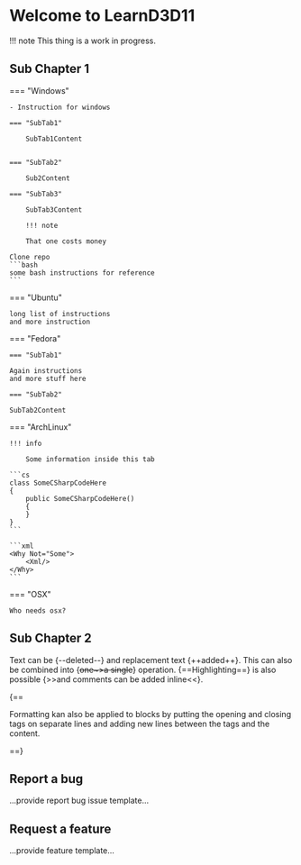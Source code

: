 # Welcome to LearnD3D11

!!! note
    This thing is a work in progress.

## Sub Chapter 1

=== "Windows"

    - Instruction for windows

    === "SubTab1"

        SubTab1Content


    === "SubTab2"

        Sub2Content

    === "SubTab3"

        SubTab3Content

        !!! note

        That one costs money

    Clone repo
    ```bash
    some bash instructions for reference
    ```

=== "Ubuntu"

    long list of instructions
    and more instruction

=== "Fedora"

    === "SubTab1"

    Again instructions
    and more stuff here

    === "SubTab2"

    SubTab2Content

=== "ArchLinux"

    !!! info

        Some information inside this tab

    ```cs
    class SomeCSharpCodeHere
    {
        public SomeCSharpCodeHere()
        {
        }
    }
    ```

    ```xml
    <Why Not="Some">
        <Xml/>
    </Why>
    ```

=== "OSX"

    Who needs osx?

## Sub Chapter 2

Text can be {--deleted--} and replacement text {++added++}. This can also be
combined into {~~one~>a single~~} operation. {==Highlighting==} is also
possible {>>and comments can be added inline<<}.

{==

Formatting kan also be applied to blocks by putting the opening and closing
tags on separate lines and adding new lines between the tags and the content.

==}

## Report a bug

...provide report bug issue template...

## Request a feature

...provide feature template...
